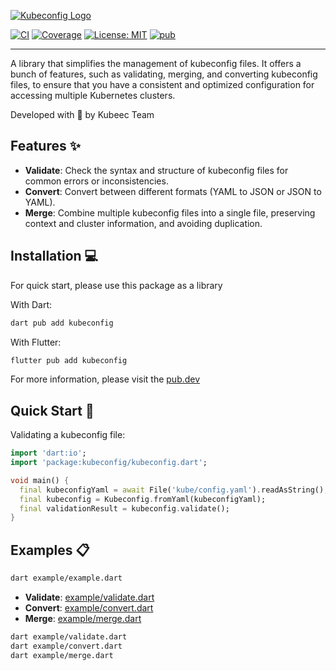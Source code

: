 [![Kubeconfig Logo][kubeconfig_logo]][kubeconfig_link]

[![CI][ci_badge]][ci_link]
[![Coverage][coverage_badge]][coverage_link]
[![License: MIT][license_badge]][license_link]
[![pub][pub_badge]][pub_link]

---

A library that simplifies the management of kubeconfig files. It offers a bunch of features, such as validating, merging, and converting kubeconfig files, to ensure that you have a consistent and optimized configuration for accessing multiple Kubernetes clusters.

Developed with 💙 by Kubeec Team

## Features ✨

- **Validate**: Check the syntax and structure of kubeconfig files for common errors or inconsistencies.
- **Convert**: Convert between different formats (YAML to JSON or JSON to YAML).
- **Merge**: Combine multiple kubeconfig files into a single file, preserving context and cluster information, and avoiding duplication.

## Installation 💻

For quick start, please use this package as a library

With Dart:

```sh
dart pub add kubeconfig
```

With Flutter:

```sh
flutter pub add kubeconfig
```

For more information, please visit the [pub.dev](https://pub.dev/packages/kubeconfig/install)

## Quick Start 🚀

Validating a kubeconfig file:

```dart
import 'dart:io';
import 'package:kubeconfig/kubeconfig.dart';

void main() {
  final kubeconfigYaml = await File('kube/config.yaml').readAsString();
  final kubeconfig = Kubeconfig.fromYaml(kubeconfigYaml);
  final validationResult = kubeconfig.validate();
}
```

## Examples 📋

```sh
dart example/example.dart
```

- **Validate**: [example/validate.dart](example/validate.dart)
- **Convert**: [example/convert.dart](example/convert.dart)
- **Merge**: [example/merge.dart](example/merge.dart)

```sh
dart example/validate.dart
dart example/convert.dart
dart example/merge.dart
```

[kubeconfig_logo]: https://raw.githubusercontent.com/kubeec/kubeconfig-dart/main/assets/logo.svg
[kubeconfig_link]: https://github.com/kubeec/kubeconfig-dart
[ci_badge]: https://github.com/kubeec/kubeconfig-dart/actions/workflows/ci.yml/badge.svg?branch=main
[ci_link]: https://github.com/kubeec/kubeconfig-dart/actions/workflows/ci.yml
[coverage_badge]: https://codecov.io/github/kubeec/kubeconfig-dart/graph/badge.svg?token=HJNIIKONS2
[coverage_link]: https://codecov.io/github/kubeec/kubeconfig-dart
[license_badge]: https://img.shields.io/badge/license-MIT-blue.svg
[license_link]: https://opensource.org/licenses/MIT
[pub_badge]: https://img.shields.io/pub/v/kubeconfig
[pub_link]: https://pub.dev/packages/kubeconfig
